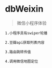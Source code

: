 # dbWeixin
>微信小程序体验   
    
    1.小程序具有swiper轮播   
    
    2.豆瓣api获取列表内容   
    
    3.路由跳转传值   
    
    4.调用微信地图定位
